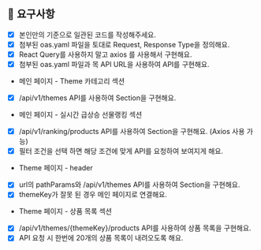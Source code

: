 ## 📝 요구사항

- [x] 본인만의 기준으로 일관된 코드를 작성해주세요.
- [x] 첨부된 oas.yaml 파일을 토대로 Request, Response Type을 정의해요.
- [x] React Query를 사용하지 말고 axios 를 사용해서 구현해요.
- [x] 첨부된 oas.yaml 파일과 목 API URL을 사용하여 API를 구현해요.

- 메인 페이지 - Theme 카테고리 섹션
- [x] /api/v1/themes API를 사용하여 Section을 구현해요.
- 메인 페이지 - 실시간 급상승 선물랭킹 섹션
- [x] /api/v1/ranking/products API를 사용하여 Section을 구현해요. (Axios 사용 가능)
- [x] 필터 조건을 선택 하면 해당 조건에 맞게 API를 요청하여 보여지게 해요.
- Theme 페이지 - header
- [x] url의 pathParams와 /api/v1/themes API를 사용하여 Section을 구현해요.
- [x] themeKey가 잘못 된 경우 메인 페이지로 연결해요.
- Theme 페이지 - 상품 목록 섹션
- [x] /api/v1/themes/{themeKey}/products API를 사용하여 상품 목록을 구현해요.
- [x] API 요청 시 한번에 20개의 상품 목록이 내려오도록 해요.
